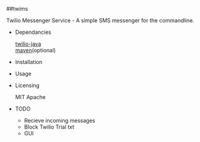 ##twims

Twilio Messenger Service - A simple SMS messenger for the commandline.

* Dependancies

	<a href="https://github.com/twilio/twilio-java">twilio-java</a><br>
	<a href="https://maven.apache.org/download.cgi">maven</a>(optional)

* Installation
	
* Usage

* Licensing

    MIT
	Apache
	
* TODO

    - Recieve incoming messages
    - Block Twilio Trial txt
    - GUI


